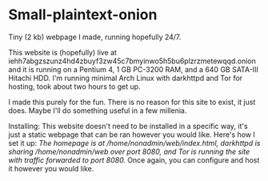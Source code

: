 # Small-plaintext-onion
Tiny (2 kb) webpage I made, running hopefully 24/7.

This website is (hopefully) live at iehh7abgzszunz4hd4zbuyf3zw45c7bmyinwo5h5bu6plzrzmetewqqd.onion and it is running on a Pentium 4, 1 GB PC-3200 RAM, and a 640 GB SATA-III Hitachi HDD. I'm running minimal Arch Linux with darkhttpd and Tor for hosting, took about two hours to get up.

I made this purely for the fun. There is no reason for this site to exist, it just does. Maybe I'll do something useful in a few millenia.

Installing:
This website doesn't need to be installed in a specific way, it's just a static webpage that can be ran however you would like. Here's how I set it up:
*The homepage is at /home/nonadmin/web/index.html, darkhttpd is sharing /home/nonadmin/web over port 8080, and Tor is running the site with traffic forwarded to port 8080.* Once again, you can configure and host it however you would like.
